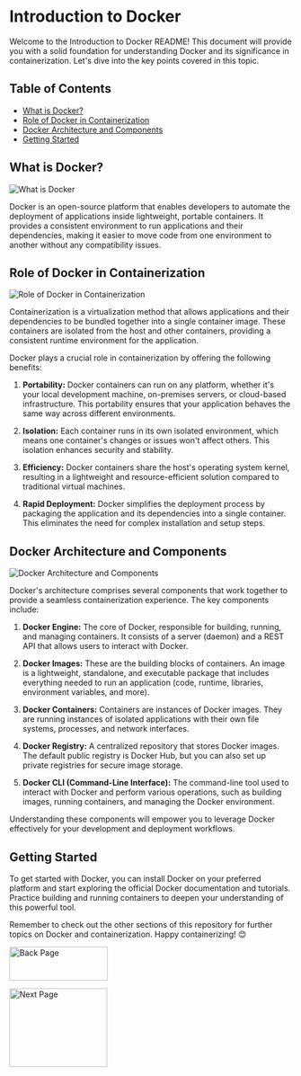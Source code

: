 # Introduction to Docker

Welcome to the Introduction to Docker README! This document will provide you with a solid foundation for understanding Docker and its significance in containerization. Let's dive into the key points covered in this topic.

## Table of Contents

- [What is Docker?](#what-is-docker)
- [Role of Docker in Containerization](#role-of-docker-in-containerization)
- [Docker Architecture and Components](#docker-architecture-and-components)
- [Getting Started](#getting-started)

## What is Docker?

![What is Docker](https://github.com/myaashoolab/Learning-Path/blob/6d95e6197896c12f5de5cee3d1c0c3f2efdc1471/DevOps-Basic-Learning-Path/Docker-Basic-to-Advanced-Learning-Path/Introduction-to-Docker/Images/image_search_1690750304416.gif)

Docker is an open-source platform that enables developers to automate the deployment of applications inside lightweight, portable containers. It provides a consistent environment to run applications and their dependencies, making it easier to move code from one environment to another without any compatibility issues.

## Role of Docker in Containerization

![Role of Docker in Containerization](https://github.com/myaashoolab/Learning-Path/blob/00917a6d09ad135046bfcc101f7bf0cfe78ccb7e/DevOps-Basic-Learning-Path/Docker-Basic-to-Advanced-Learning-Path/Introduction-to-Docker/Images/image_search_1690750356729.png)

Containerization is a virtualization method that allows applications and their dependencies to be bundled together into a single container image. These containers are isolated from the host and other containers, providing a consistent runtime environment for the application.

Docker plays a crucial role in containerization by offering the following benefits:

1. **Portability:** Docker containers can run on any platform, whether it's your local development machine, on-premises servers, or cloud-based infrastructure. This portability ensures that your application behaves the same way across different environments.

2. **Isolation:** Each container runs in its own isolated environment, which means one container's changes or issues won't affect others. This isolation enhances security and stability.

3. **Efficiency:** Docker containers share the host's operating system kernel, resulting in a lightweight and resource-efficient solution compared to traditional virtual machines.

4. **Rapid Deployment:** Docker simplifies the deployment process by packaging the application and its dependencies into a single container. This eliminates the need for complex installation and setup steps.

## Docker Architecture and Components

![Docker Architecture and Components](https://github.com/myaashoolab/Learning-Path/blob/00917a6d09ad135046bfcc101f7bf0cfe78ccb7e/DevOps-Basic-Learning-Path/Docker-Basic-to-Advanced-Learning-Path/Introduction-to-Docker/Images/image_search_1690750492366.png)

Docker's architecture comprises several components that work together to provide a seamless containerization experience. The key components include:

1. **Docker Engine:** The core of Docker, responsible for building, running, and managing containers. It consists of a server (daemon) and a REST API that allows users to interact with Docker.

2. **Docker Images:** These are the building blocks of containers. An image is a lightweight, standalone, and executable package that includes everything needed to run an application (code, runtime, libraries, environment variables, and more).

3. **Docker Containers:** Containers are instances of Docker images. They are running instances of isolated applications with their own file systems, processes, and network interfaces.

4. **Docker Registry:** A centralized repository that stores Docker images. The default public registry is Docker Hub, but you can also set up private registries for secure image storage.

5. **Docker CLI (Command-Line Interface):** The command-line tool used to interact with Docker and perform various operations, such as building images, running containers, and managing the Docker environment.

Understanding these components will empower you to leverage Docker effectively for your development and deployment workflows.

## Getting Started

To get started with Docker, you can install Docker on your preferred platform and start exploring the official Docker documentation and tutorials. Practice building and running containers to deepen your understanding of this powerful tool.

Remember to check out the other sections of this repository for further topics on Docker and containerization. Happy containerizing! 😊

<a href="https://github.com/myaashoolab/Learning-Path/tree/27164d3416662b2f33a7d1616fc6cdcafe53c3f9/DevOps-Basic-Learning-Path/Docker-Basic-to-Advanced-Learning-Path" target="_blank"><img src="https://github.com/myaashoolab/Learning-Path/blob/46f8c0bc5c689af31aec4f5b267fa04828e9e065/DevOps-Basic-Learning-Path/Docker-Basic-to-Advanced-Learning-Path/Introduction-to-Docker/Images/1690752519101.png" alt="Back Page" height="60" width="175"></a>


<a href="https://github.com/myaashoolab/Learning-Path/tree/27164d3416662b2f33a7d1616fc6cdcafe53c3f9/DevOps-Basic-Learning-Path/Docker-Basic-to-Advanced-Learning-Path" target="_blank"><img src="https://github.com/myaashoolab/Learning-Path/blob/27164d3416662b2f33a7d1616fc6cdcafe53c3f9/DevOps-Basic-Learning-Path/Docker-Basic-to-Advanced-Learning-Path/Introduction-to-Docker/Images/image_search_1690752299026.png" alt="Next Page" height="140" width="174"></a>

